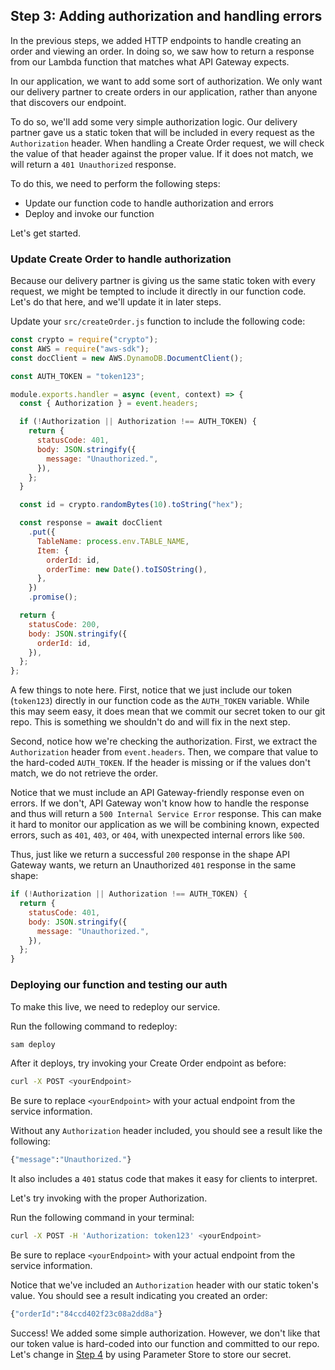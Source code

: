## Step 3: Adding authorization and handling errors

In the previous steps, we added HTTP endpoints to handle creating an order and viewing an order. In doing so, we saw how to return a response from our Lambda function that matches what API Gateway expects.

In our application, we want to add some sort of authorization. We only want our delivery partner to create orders in our application, rather than anyone that discovers our endpoint.

To do so, we'll add some very simple authorization logic. Our delivery partner gave us a static token that will be included in every request as the `Authorization` header. When handling a Create Order request, we will check the value of that header against the proper value. If it does not match, we will return a `401 Unauthorized` response.

To do this, we need to perform the following steps:

- Update our function code to handle authorization and errors
- Deploy and invoke our function

Let's get started.

### Update Create Order to handle authorization

Because our delivery partner is giving us the same static token with every request, we might be tempted to include it directly in our function code. Let's do that here, and we'll update it in later steps.

Update your `src/createOrder.js` function to include the following code:

```js
const crypto = require("crypto");
const AWS = require("aws-sdk");
const docClient = new AWS.DynamoDB.DocumentClient();

const AUTH_TOKEN = "token123";

module.exports.handler = async (event, context) => {
  const { Authorization } = event.headers;

  if (!Authorization || Authorization !== AUTH_TOKEN) {
    return {
      statusCode: 401,
      body: JSON.stringify({
        message: "Unauthorized.",
      }),
    };
  }

  const id = crypto.randomBytes(10).toString("hex");

  const response = await docClient
    .put({
      TableName: process.env.TABLE_NAME,
      Item: {
        orderId: id,
        orderTime: new Date().toISOString(),
      },
    })
    .promise();

  return {
    statusCode: 200,
    body: JSON.stringify({
      orderId: id,
    }),
  };
};
```

A few things to note here. First, notice that we just include our token (`token123`) directly in our function code as the `AUTH_TOKEN` variable. While this may seem easy, it does mean that we commit our secret token to our git repo. This is something we shouldn't do and will fix in the next step.

Second, notice how we're checking the authorization. First, we extract the `Authorization` header from `event.headers`. Then, we compare that value to the hard-coded `AUTH_TOKEN`. If the header is missing or if the values don't match, we do not retrieve the order.

Notice that we must include an API Gateway-friendly response even on errors. If we don't, API Gateway won't know how to handle the response and thus will return a `500 Internal Service Error` response. This can make it hard to monitor our application as we will be combining known, expected errors, such as `401`, `403`, or `404`, with unexpected internal errors like `500`.

Thus, just like we return a successful `200` response in the shape API Gateway wants, we return an Unauthorized `401` response in the same shape:

```js
if (!Authorization || Authorization !== AUTH_TOKEN) {
  return {
    statusCode: 401,
    body: JSON.stringify({
      message: "Unauthorized.",
    }),
  };
}
```

### Deploying our function and testing our auth

To make this live, we need to redeploy our service.

Run the following command to redeploy:

```bash
sam deploy
```

After it deploys, try invoking your Create Order endpoint as before:

```bash
curl -X POST <yourEndpoint>
```

Be sure to replace `<yourEndpoint>` with your actual endpoint from the service information.

Without any `Authorization` header included, you should see a result like the following:

```bash
{"message":"Unauthorized."}
```

It also includes a `401` status code that makes it easy for clients to interpret.

Let's try invoking with the proper Authorization.

Run the following command in your terminal:

```bash
curl -X POST -H 'Authorization: token123' <yourEndpoint>
```

Be sure to replace `<yourEndpoint>` with your actual endpoint from the service information.

Notice that we've included an `Authorization` header with our static token's value. You should see a result indicating you created an order:

```bash
{"orderId":"84ccd402f23c08a2dd8a"}
```

Success! We added some simple authorization. However, we don't like that our token value is hard-coded into our function and committed to our repo. Let's change in [Step 4](./../04-parameter-store) by using Parameter Store to store our secret.
